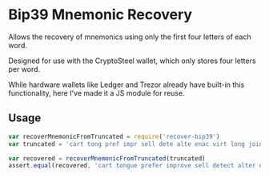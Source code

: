 # Bip39 Mnemonic Recovery

Allows the recovery of mnemonics using only the first four letters of each word.

Designed for use with the CryptoSteel wallet, which only stores four letters per word.

While hardware wallets like Ledger and Trezor already have built-in this functionality, here I've made it a JS module for reuse.

## Usage

```javascript
var recoverMnemonicFromTruncated = require('recover-bip39')
var truncated = 'cart tong pref impr sell dete alte enac virt long join ice'

var recovered = recoverMnemonicFromTruncated(truncated)
assert.equal(recovered, 'cart tongue prefer improve sell detect alter enact virtual long join ice<Paste>')
```


